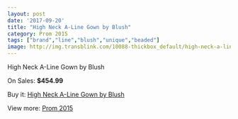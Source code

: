 ```yaml
---
layout: post
date: '2017-09-20'
title: "High Neck A-Line Gown by Blush"
category: Prom 2015
tags: ["brand","line","blush","unique","beaded"]
image: http://img.transblink.com/10088-thickbox_default/high-neck-a-line-gown-by-blush.jpg
---
```

High Neck A-Line Gown by Blush

On Sales: **$454.99**
<a href="https://www.transblink.com/en/prom-2015/3272-high-neck-a-line-gown-by-blush.html"><amp-img layout="responsive" width="600" height="600" src="//img.transblink.com/10088-thickbox_default/high-neck-a-line-gown-by-blush.jpg" alt="High Neck A-Line Gown by Blush 0" /></a>
<a href="https://www.transblink.com/en/prom-2015/3272-high-neck-a-line-gown-by-blush.html"><amp-img layout="responsive" width="600" height="600" src="//img.transblink.com/10091-thickbox_default/high-neck-a-line-gown-by-blush.jpg" alt="High Neck A-Line Gown by Blush 1" /></a>
<a href="https://www.transblink.com/en/prom-2015/3272-high-neck-a-line-gown-by-blush.html"><amp-img layout="responsive" width="600" height="600" src="//img.transblink.com/10090-thickbox_default/high-neck-a-line-gown-by-blush.jpg" alt="High Neck A-Line Gown by Blush 2" /></a>
<a href="https://www.transblink.com/en/prom-2015/3272-high-neck-a-line-gown-by-blush.html"><amp-img layout="responsive" width="600" height="600" src="//img.transblink.com/10089-thickbox_default/high-neck-a-line-gown-by-blush.jpg" alt="High Neck A-Line Gown by Blush 3" /></a>

Buy it: [High Neck A-Line Gown by Blush](https://www.transblink.com/en/prom-2015/3272-high-neck-a-line-gown-by-blush.html "High Neck A-Line Gown by Blush")

View more: [Prom 2015](https://www.transblink.com/en/10-prom-2015 "Prom 2015")